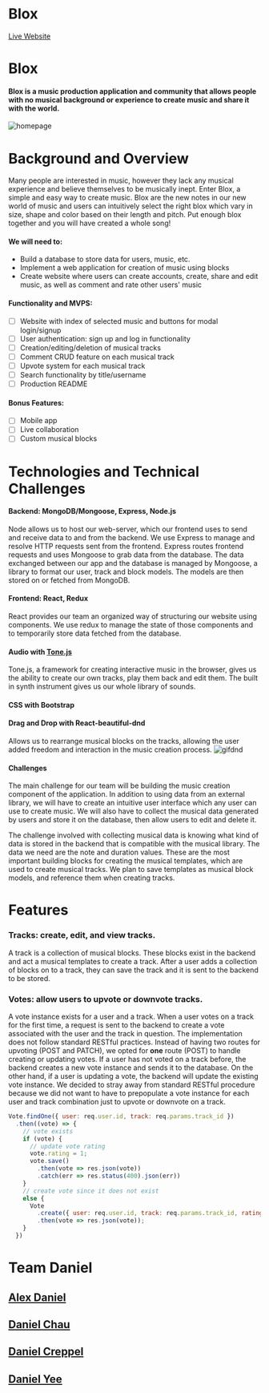 # Blox
[Live Website](https://morning-plains-24273.herokuapp.com/#/)

# Blox 

#### Blox is a music production application and community that allows people with no musical background or experience to create music and share it with the world.

![homepage](https://raw.githubusercontent.com/danjamesyee/MERNblocks/master/homepage.png)

# Background and Overview

Many people are interested in music, however they lack any musical experience and believe themselves to be musically inept. Enter Blox, a simple and easy way to create music. Blox are the new notes in our new world of music and users can intuitively select the right blox which vary in size, shape and color based on their length and pitch. Put enough blox together and you will have created a whole song!

#### We will need to:
  * Build a database to store data for users, music, etc.
  * Implement a web application for creation of music using blocks
  * Create website where users can create accounts, create, share and edit music, as well as comment and rate other users' music

#### Functionality and MVPS:

  - [ ] Website with index of selected music and buttons for modal login/signup
  - [ ] User authentication: sign up and log in functionality
  - [ ] Creation/editing/deletion of musical tracks
  - [ ] Comment CRUD feature on each musical track
  - [ ] Upvote system for each musical track
  - [ ] Search functionality by title/username
  - [ ] Production README
  
####  Bonus Features:
  
  - [ ] Mobile app
  - [ ] Live collaboration
  - [ ] Custom musical blocks
  
# Technologies and Technical Challenges

#### Backend: MongoDB/Mongoose, Express, Node.js

Node allows us to host our web-server, which our frontend uses to send and receive data to and from the backend.  We use Express to manage and resolve HTTP requests sent from the frontend.  Express routes frontend requests and uses Mongoose to grab data from the database.  The data exchanged between our app and the database is managed by Mongoose, a library to format our user, track and block models.  The models are then stored on or fetched from MongoDB. 

#### Frontend: React, Redux

React provides our team an organized way of structuring our website using components.  We use redux to manage the state of those components and to temporarily store data fetched from the database.

#### Audio with [Tone.js](https://tonejs.github.io/)

Tone.js, a framework for creating interactive music in the browser, gives us the ability to create our own tracks, play them back and edit them. The built in synth instrument gives us our whole library of sounds.

#### CSS with Bootstrap

<!-- ! CHAU -->

#### Drag and Drop with React-beautiful-dnd

Allows us to rearrange musical blocks on the tracks, allowing the user added freedom and interaction in the music creation process.
![gifdnd](https://raw.githubusercontent.com/danjamesyee/MERNblocks/master/dragndrop.gif)

#### Challenges

The main challenge for our team will be building the music creation component of the application. In addition to using data from an external library, we will have to create an intuitive user interface which any user can use to create music. We will also have to collect the musical data generated by users and store it on the database, then allow users to edit and delete it. 

The challenge involved with collecting musical data is knowing what kind of data is stored in the backend that is compatible with the musical library. The data we need are the note and duration values.  These are the most important building blocks for creating the musical templates, which are used to create musical tracks. We plan to save templates as musical block models, and reference them when creating tracks.

# Features

### Tracks: create, edit, and view tracks.
A track is a collection of musical blocks.  These blocks exist in the backend and act a musical templates to create a track.  After a user adds a collection of blocks on to a track, they can save the track and it is sent to the backend to be stored.
<!-- !YEE -->

### Votes: allow users to upvote or downvote tracks.
A vote instance exists for a user and a track.  When a user votes on a track for the first time, a request is sent to the backend to create a vote associated with the user and the track in question.  The implementation does not follow standard RESTful practices.  Instead of having two routes for upvoting (POST and PATCH), we opted for __one__ route (POST) to handle creating or updating votes.  If a user has not voted on a track before, the backend creates a new vote instance and sends it to the database.  On the other hand, if a user is updating a vote, the backend will update the existing vote instance.  We decided to stray away from standard RESTful procedure because we did not want to have to prepopulate a vote instance for each user and track combination just to upvote or downvote on a track.

``` Javascript
Vote.findOne({ user: req.user.id, track: req.params.track_id })
  .then((vote) => {
    // vote exists
    if (vote) {
      // update vote rating
      vote.rating = 1;
      vote.save()
        .then(vote => res.json(vote))
        .catch(err => res.status(400).json(err))
    } 
    // create vote since it does not exist
    else {
      Vote
        .create({ user: req.user.id, track: req.params.track_id, rating: 1})
        .then(vote => res.json(vote));
    }
  })
```

# Team Daniel
## [Alex Daniel](https://github.com/alexbpbdroid)
## [Daniel Chau](https://github.com/danchau88)
## [Daniel Creppel](https://github.com/dancreppel)
## [Daniel Yee](https://github.com/danjamesyee)

 
